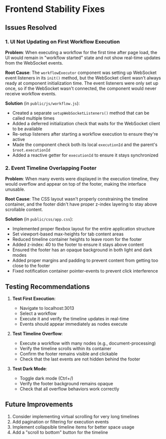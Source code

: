 # Frontend Stability Fixes

## Issues Resolved

### 1. UI Not Updating on First Workflow Execution

**Problem**: When executing a workflow for the first time after page load, the UI would remain in "workflow started" state and not show real-time updates from the WebSocket events.

**Root Cause**: The `workflowExecutor` component was setting up WebSocket event listeners in its `init()` method, but the WebSocket client wasn't always ready at component initialization time. The event listeners were only set up once, so if the WebSocket wasn't connected, the component would never receive workflow events.

**Solution** (in `public/js/workflow.js`):
- Created a separate `setupWebSocketListeners()` method that can be called multiple times
- Added a deferred initialization check that waits for the WebSocket client to be available
- Re-setup listeners after starting a workflow execution to ensure they're active
- Made the component check both its local `executionId` and the parent's `$root.executionId`
- Added a reactive getter for `executionId` to ensure it stays synchronized

### 2. Event Timeline Overlapping Footer

**Problem**: When many events were displayed in the execution timeline, they would overflow and appear on top of the footer, making the interface unusable.

**Root Cause**: The CSS layout wasn't properly constraining the timeline container, and the footer didn't have proper z-index layering to stay above scrollable content.

**Solution** (in `public/css/app.css`):
- Implemented proper flexbox layout for the entire application structure
- Set viewport-based max-heights for tab content areas
- Reduced timeline container heights to leave room for the footer
- Added z-index: 40 to the footer to ensure it stays above content
- Ensured the footer has an opaque background in both light and dark modes
- Added proper margins and padding to prevent content from getting too close to the footer
- Fixed notification container pointer-events to prevent click interference

## Testing Recommendations

1. **Test First Execution**:
   - Navigate to localhost:3013
   - Select a workflow
   - Execute it and verify the timeline updates in real-time
   - Events should appear immediately as nodes execute

2. **Test Timeline Overflow**:
   - Execute a workflow with many nodes (e.g., document-processing)
   - Verify the timeline scrolls within its container
   - Confirm the footer remains visible and clickable
   - Check that the last events are not hidden behind the footer

3. **Test Dark Mode**:
   - Toggle dark mode (Ctrl+/)
   - Verify the footer background remains opaque
   - Check that all overflow behaviors work correctly

## Future Improvements

1. Consider implementing virtual scrolling for very long timelines
2. Add pagination or filtering for execution events
3. Implement collapsible timeline items for better space usage
4. Add a "scroll to bottom" button for the timeline